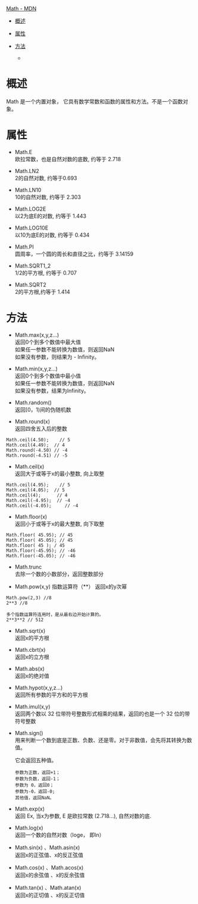 [Math - MDN](https://developer.mozilla.org/zh-CN/docs/Web/JavaScript/Reference/Global_Objects/Math)

* <a href="#概述">概述</a>
* <a href="#属性">属性</a>
* <a href="#方法">方法</a>

  * <a href="#"></a>

#  <a name="概述">概述</a>
Math 是一个内置对象， 它具有数学常数和函数的属性和方法。不是一个函数对象。

#  <a name="">属性</a>
* Math.E  
欧拉常数，也是自然对数的底数, 约等于 2.718

* Math.LN2  
2的自然对数, 约等于0.693

* Math.LN10  
10的自然对数, 约等于 2.303

* Math.LOG2E  
以2为底E的对数, 约等于 1.443

* Math.LOG10E  
以10为底E的对数, 约等于 0.434

* Math.PI  
圆周率，一个圆的周长和直径之比，约等于 3.14159

* Math.SQRT1_2  
1/2的平方根, 约等于 0.707

* Math.SQRT2  
2的平方根,约等于 1.414

#  <a name="">方法</a>

* Math.max(x,y,z...)  
返回0个到多个数值中最大值  
如果任一参数不能转换为数值，则返回NaN  
如果没有参数，则结果为 - Infinity。

* Math.min(x,y,z...)  
返回0个到多个数值中最小值    
如果任一参数不能转换为数值，则返回NaN  
如果没有参数，结果为Infinity。

* Math.random()  
返回[0，1)间的伪随机数

* Math.round(x)  
返回四舍五入后的整数
>
    Math.ceil(4.50);    // 5
    Math.ceil(4.49);  // 4
    Math.round(-4.50) // -4
    Math.round(-4.51) // -5

* Math.ceil(x)  
返回大于或等于x的最小整数, 向上取整
>
    Math.ceil(4.95);    // 5
    Math.ceil(4.05);  // 5
    Math.ceil(4);      // 4
    Math.ceil(-4.95);  // -4
    Math.ceil(-4.05);     // -4

* Math.floor(x)  
返回小于或等于x的最大整数, 向下取整
>
    Math.floor( 45.95); // 45 
    Math.floor( 45.05); // 45 
    Math.floor( 45 ); / 45
    Math.floor(-45.95); // -46
    Math.floor(-45.05); // -46 

* Math.trunc  
去除一个数的小数部分，返回整数部分

* Math.pow(x,y)  指数运算符（**）
返回x的y次幂

>
    Math.pow(2,3) //8
    2**3 //8

    多个指数运算符连用时，是从最右边开始计算的。
    2**3**2 // 512


* Math.sqrt(x)  
返回x的平方根

* Math.cbrt(x)  
返回x的立方根

* Math.abs(x)  
返回x的绝对值

* Math.hypot(x,y,z...)  
返回所有参数的平方和的平方根

* Math.imul(x,y)  
返回两个数以 32 位带符号整数形式相乘的结果，返回的也是一个 32 位的带符号整数

* Math.sign()  
用来判断一个数到底是正数、负数、还是零。对于非数值，会先将其转换为数值。

  它会返回五种值。
  >
      参数为正数，返回+1；
      参数为负数，返回-1；
      参数为 0，返回0；
      参数为-0，返回-0;
      其他值，返回NaN。

* Math.exp(x)  
返回 Ex, 当x为参数,  E 是欧拉常数 (2.718...), 自然对数的底.

* Math.log(x)  
返回一个数的自然对数（loge， 即ln）

* Math.sin(x) 、Math.asin(x)  
返回x的正弦值、x的反正弦值

* Math.cos(x) 、Math.acos(x)  
返回x的余弦值 、x的反余弦值

* Math.tan(x) 、Math.atan(x)  
返回x的正切值 、x的反正切值

